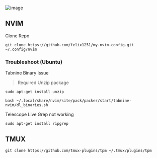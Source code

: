 ![image](https://github.com/felix1251/my-nvim-config/assets/73794251/2f9a890d-1be3-447e-b7f5-672ab7c54e7d)

## NVIM

Clone Repo

```
git clone https://github.com/felix1251/my-nvim-config.git ~/.config/nvim
```

### Troubleshoot (Ubuntu)

Tabnine Binary Issue

> Required Unzip package

```
sudo apt-get install unzip
```

```
bash ~/.local/share/nvim/site/pack/packer/start/tabnine-nvim/dl_binaries.sh
```

Telescope Live Grep not working

```
sudo apt-get install ripgrep
```

## TMUX

```
git clone https://github.com/tmux-plugins/tpm ~/.tmux/plugins/tpm
```
